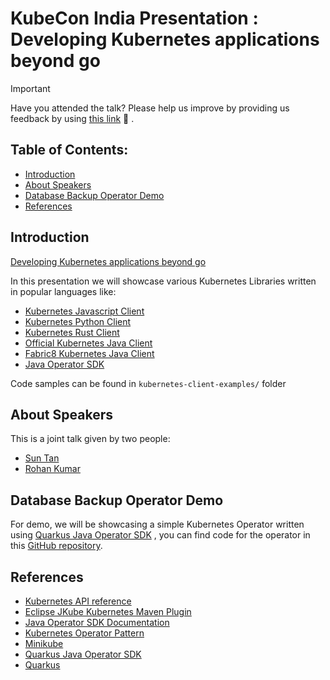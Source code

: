 # KubeCon India Presentation : Developing Kubernetes applications beyond go

> [!IMPORTANT]
> Have you attended the talk? Please help us improve by providing us feedback by using [this link](https://openfeedback.io/gpN9GsS2djrUzS0mVe19/2024-12-11) :pray: .
> 

## Table of Contents:
- [Introduction](#introduction)
- [About Speakers](#about-speakers)
- [Database Backup Operator Demo](#database-backup-operator-demo)
- [References](#references)

## Introduction

[Developing Kubernetes applications beyond go](https://kccncind2024.sched.com/event/1mVRN/developing-kubernetes-applications-beyond-go-rohan-kumar-red-hat-sun-tan-sciam)

In this presentation we will showcase various Kubernetes Libraries written in popular languages like:
- [Kubernetes Javascript Client](https://github.com/kubernetes-client/javascript)
- [Kubernetes Python Client](https://github.com/kubernetes-client/python)
- [Kubernetes Rust Client](https://github.com/kube-rs/kube)
- [Official Kubernetes Java Client](https://github.com/kubernetes-client/java)
- [Fabric8 Kubernetes Java Client](https://github.com/fabric8io/kubernetes-client)
- [Java Operator SDK](https://github.com/operator-framework/java-operator-sdk)

Code samples can be found in `kubernetes-client-examples/` folder

## About Speakers

This is a joint talk given by two people:
- [Sun Tan](https://blog.sunix.org/about/)
- [Rohan Kumar](https://rohankanojia.github.io/about/)

## Database Backup Operator Demo

For demo, we will be showcasing  a simple Kubernetes Operator written using [Quarkus Java Operator SDK](https://quarkus.io/extensions/io.quarkiverse.operatorsdk/quarkus-operator-sdk/) , you can find code for the operator in this [GitHub repository](https://github.com/rohankanojia-demos/database-backup-operator-java-operator-sdk).

## References
- [Kubernetes API reference](https://kubernetes.io/docs/reference/)
- [Eclipse JKube Kubernetes Maven Plugin](https://eclipse.dev/jkube/docs/kubernetes-maven-plugin/)
- [Java Operator SDK Documentation](https://javaoperatorsdk.io/docs/)
- [Kubernetes Operator Pattern](https://kubernetes.io/docs/concepts/extend-kubernetes/operator/)
- [Minikube](https://minikube.sigs.k8s.io/docs/)
- [Quarkus Java Operator SDK](https://quarkus.io/extensions/io.quarkiverse.operatorsdk/quarkus-operator-sdk/)
- [Quarkus](https://quarkus.io)